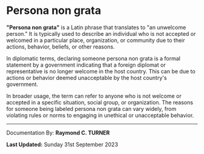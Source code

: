 # Persona non grata

**"Persona non grata"** is a Latin phrase that translates to "an unwelcome person." It is typically used to describe an individual who is not accepted or welcomed in a particular place, organization, or community due to their actions, behavior, beliefs, or other reasons.

In diplomatic terms, declaring someone persona non grata is a formal statement by a government indicating that a foreign diplomat or representative is no longer welcome in the host country. This can be due to actions or behavior deemed unacceptable by the host country's government.

In broader usage, the term can refer to anyone who is not welcome or accepted in a specific situation, social group, or organization. The reasons for someone being labeled persona non grata can vary widely, from violating rules or norms to engaging in unethical or unacceptable behavior.


---

Documentation By: **Raymond C. TURNER**

**Last Updated:** Sunday 31st September 2023